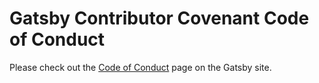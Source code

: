 # Gatsby Contributor Covenant Code of Conduct

Please check out the [Code of Conduct](https://www.gatsbyjs.org/contributing/code-of-conduct/) page on the Gatsby site.

